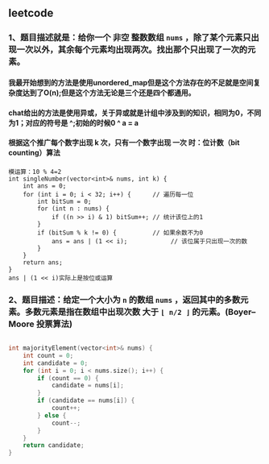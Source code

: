 ## leetcode

### 1、题目描述就是：给你一个 **非空** 整数数组 `nums` ，除了某个元素只出现一次以外，其余每个元素均出现两次。找出那个只出现了一次的元素。

#### 我最开始想到的方法是使用unordered_map但是这个方法存在的不足就是空间复杂度达到了O(n);但是这个方法无论是三个还是四个都通用。

#### chat给出的方法是使用异或，关于异或就是计组中涉及到的知识，相同为0，不同为1；对应的符号是	^;初始的时候0 ^ a = a

#### 根据这个推广每个数字出现 **k 次**，只有一个数字出现 **一次** 时：位计数（bit counting）算法

```
模运算：10 % 4=2
int singleNumber(vector<int>& nums, int k) {
    int ans = 0;
    for (int i = 0; i < 32; i++) {      // 遍历每一位
        int bitSum = 0;
        for (int n : nums) {
            if ((n >> i) & 1) bitSum++; // 统计该位上的1
        }
        if (bitSum % k != 0) {          // 如果余数不为0
            ans = ans | (1 << i);            // 该位属于只出现一次的数
        }
    }
    return ans;
}
ans | (1 << i)实际上是按位或运算
```



### 2、题目描述：给定一个大小为 `n` 的数组 `nums` ，返回其中的多数元素。多数元素是指在数组中出现次数 **大于** `⌊ n/2 ⌋` 的元素。(Boyer–Moore 投票算法)

```c++

int majorityElement(vector<int>& nums) {
    int count = 0;
    int candidate = 0;
    for (int i = 0; i < nums.size(); i++) {
        if (count == 0) {
            candidate = nums[i];
        }
        if (candidate == nums[i]) {
            count++;
        } else {
            count--;
        }
    }
    return candidate;
}

```

